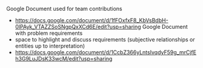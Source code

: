Google Document used for team contributions
- https://docs.google.com/document/d/1fFOxfxF8_KbVsBdbH-0lPAyk_VTAZZSoSNgpQxXCd6E/edit?usp=sharing
Google Document with problem requirements
- space to highlight and discuss requirements (subjective relationships or entities up to interpretation)
- https://docs.google.com/document/d/1CcbZ366yLntsIvqdyF59g_mrCjfEh3G9LuJDsK33wcM/edit?usp=sharing
